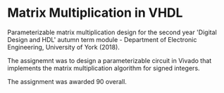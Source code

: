 # Matrix Multiplication in VHDL

Parameterizable matrix multiplication design for the second year 'Digital Design and HDL' autumn term module - Department of Electronic Engineering, University of York (2018).

The assignemnt was to design a parameterizable circuit in Vivado that implements the matrix multiplication algorithm for signed integers.

The assignment was awarded 90 overall.
